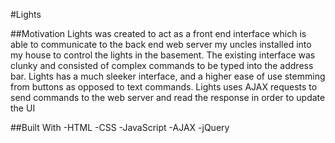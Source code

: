 #Lights

##Motivation
Lights was created to act as a front end interface which is able to communicate
to the back end web server my uncles installed into my house to control the lights
in the basement. The existing interface was clunky and consisted of complex
commands to be typed into the address bar. Lights has a much sleeker interface,
and a higher ease of use stemming from buttons as opposed to text commands.
Lights uses AJAX requests to send commands to the web server and read the response
in order to update the UI

##Built With
-HTML
-CSS
-JavaScript
-AJAX
-jQuery
